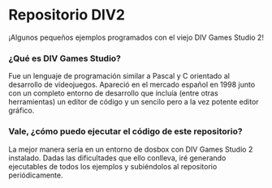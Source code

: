# Repositorio DIV2
¡Algunos pequeños ejemplos programados con el viejo DIV Games Studio 2!
### ¿Qué es DIV Games Studio?
Fue un lenguaje de programación similar a Pascal y C orientado al desarrollo de videojuegos. Apareció en el mercado español en 1998 junto con un completo entorno de desarrollo que incluía (entre otras herramientas) un editor de código y un sencilo pero a la vez potente editor gráfico.
### Vale, ¿cómo puedo ejecutar el código de este repositorio?
La mejor manera sería en un entorno de dosbox con DIV Games Studio 2 instalado. Dadas las dificultades que ello conlleva, iré generando ejecutables de todos los ejemplos y subiéndolos al repositorio periódicamente.
